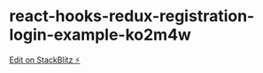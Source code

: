 # react-hooks-redux-registration-login-example-ko2m4w

[Edit on StackBlitz ⚡️](https://stackblitz.com/edit/react-hooks-redux-registration-login-example-ko2m4w)